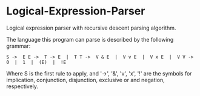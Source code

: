 # Logical-Expression-Parser
Logical expression parser with recursive descent parsing algorithm.

The language this program can parse is described by the following grammar:

`S ->  E
E ->  T -> E  |  T
T ->  V & E  |  V v E  |  V x E  |  V
V ->  0  |  1  |  (E)  |  !E`

Where S is the first rule to apply, and '->', '&', 'v', 'x', '!' are the symbols for implication, conjunction, disjunction, exclusive or and negation, respectively.
